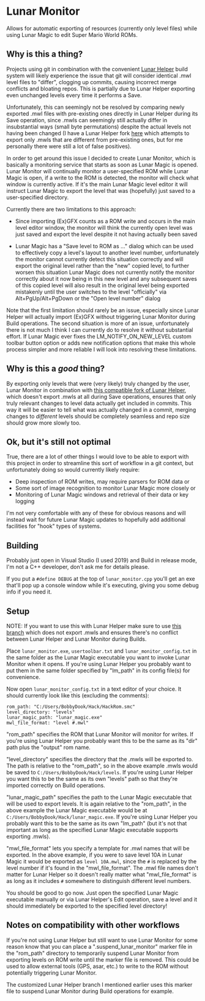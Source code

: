 # Lunar Monitor

Allows for automatic exporting of resources (currently only level files) while using Lunar Magic to edit Super Mario World ROMs.

## Why is this a thing?

Projects using git in combination with the convenient [Lunar Helper](https://github.com/MaddyThorson/LunarHelper) build system will likely experience the issue that git will consider identical .mwl level files to "differ", clogging up commits, causing incorrect merge conflicts and bloating repos. This is partially due to Lunar Helper exporting even unchanged levels every time it performs a Save. 

Unfortunately, this can seemingly not be resolved by comparing newly exported .mwl files with pre-existing ones directly in Lunar Helper during its Save operation, since .mwls can seemingly still actually differ in insubstantial ways (small byte permutations) despite the actual levels not having been changed (I have a Lunar Helper fork [here](https://github.com/Underrout/LunarHelper/tree/mwl_comparison) which attempts to export only .mwls that are different from pre-existing ones, but for me personally there were still a lot of false positives). 

In order to get around this issue I decided to create Lunar Monitor, which is basically a monitoring service that starts as soon as Lunar Magic is opened. Lunar Monitor will continually monitor a user-specified ROM while Lunar Magic is open, if a write to the ROM is detected, the monitor will check what window is currently active. If it's the main Lunar Magic level editor it will instruct Lunar Magic to export the level that was (hopefully) just saved to a user-specified directory. 

Currently there are two limitations to this approach:

- Since importing (Ex)GFX counts as a ROM write and occurs in the main level editor window, the monitor will think the currently open level was just saved and export the level despite it not having actually been saved

- Lunar Magic has a "Save level to ROM as ..." dialog which can be used to effectively copy a level's layout to another level number, unfortunately the monitor cannot currently detect this situation correctly and will export the original level rather than the "new" copied level, to further worsen this situation Lunar Magic does not currently notify the monitor correctly about it now being in this new level and any subsequent saves of this copied level will also result in the original level being exported mistakenly until the user switches to the level "officially" via Alt+PgUp/Alt+PgDown or the "Open level number" dialog

Note that the first limitation should rarely be an issue, especially since Lunar Helper will actually import (Ex)GFX without triggering Lunar Monitor during Build operations. The second situation is more of an issue, unfortunately there is not much I think I can currently do to resolve it without substantial effort. If Lunar Magic ever fixes the LM_NOTIFY_ON_NEW_LEVEL custom toolbar button option or adds new notification options that make this whole process simpler and more reliable I will look into resolving these limitations.

## Why is this a *good* thing?

By exporting only levels that were (very likely) truly changed by the user, Lunar Monitor in combination with [this compatible fork of Lunar Helper](https://github.com/Underrout/LunarHelper/tree/lunar_monitor_compatible), which doesn't export .mwls at all during Save operations, ensures that only truly relevant changes to level data actually get included in commits. This way it will be easier to tell what was actually changed in a commit, merging changes to *different* levels should be completely seamless and repo size should grow more slowly too. 

## Ok, but it's still not optimal

True, there are a lot of other things I would love to be able to export with this project in order to streamline this sort of workflow in a git context, but unfortunately doing so would currently likely require:

- Deep inspection of ROM writes, may require parsers for ROM data or
- Some sort of image recognition to monitor Lunar Magic more closely or
- Monitoring of Lunar Magic windows and retrieval of their data or key logging

I'm not very comfortable with any of these for obvious reasons and will instead wait for future Lunar Magic updates to hopefully add additional facilities for "hook" types of systems.

## Building

Probably just open in Visual Studio (I used 2019) and Build in release mode, I'm not a C++ developer, don't ask me for details please.

If you put a `#define DEBUG` at the top of `lunar_monitor.cpp` you'll get an exe that'll pop up a console window while it's executing, giving you some debug info if you need it.

## Setup

NOTE: If you want to use this with Lunar Helper make sure to use [this branch](https://github.com/Underrout/LunarHelper/tree/lunar_monitor_compatible) which does not export .mwls and ensures there's no conflict between Lunar Helper and Lunar Monitor during Builds.

Place `lunar_monitor.exe`, `usertoolbar.txt` and `lunar_monitor_config.txt` in the same folder as the Lunar Magic executable you want to invoke Lunar Monitor when it opens. If you're using Lunar Helper you probably want to put them in the same folder specified by "lm_path" in its config file(s) for convenience.

Now open `lunar_monitor_config.txt` in a text editor of your choice. It should currently look like this (excluding the comments):

```
rom_path: "C:/Users/BobbyDook/Hack/HackRom.smc"
level_directory: "levels"
lunar_magic_path: "lunar_magic.exe"
mwl_file_format: "level #.mwl"
```

"rom_path" specifies the ROM that Lunar Monitor will monitor for writes. If you're using Lunar Helper you probably want this to be the same as its "dir" path plus the "output" rom name. 

"level_directory" specifies the directory that the .mwls will be exported to. The path is relative to the "rom_path", so in the above example .mwls would be saved to `C:/Users/BobbyDook/Hack/levels`. If you're using Lunar Helper you want this to be the same as its own "levels" path so that they're imported correctly on Build operations.

"lunar_magic_path" specifies the path to the Lunar Magic executable that will be used to export levels. It is again relative to the "rom_path", in the above example the Lunar Magic executable would be at `C:/Users/BobbyDook/Hack/lunar_magic.exe`. If you're using Lunar Helper you probably want this to be the same as its own "lm_path" (but it's not that important as long as the specified Lunar Magic executable supports exporting .mwls).

"mwl_file_format" lets you specify a template for .mwl names that will be exported. In the above example, if you were to save level 10A in Lunar Magic it would be exported as `level 10A.mwl`, since the `#` is replaced by the level number if it's found in the "mwl_file_format". The .mwl file names don't matter for Lunar Helper so it doesn't really matter what "mwl_file_format" is as long as it includes `#` somewhere to distinguish different level numbers.

You should be good to go now. Just open the specified Lunar Magic executable manually or via Lunar Helper's Edit operation, save a level and it should immediately be exported to the specified level directory!

## Notes on compatibility with other workflows

If you're not using Lunar Helper but still want to use Lunar Monitor for some reason know that you can place a ".suspend_lunar_monitor" marker file in the "rom_path" directory to temporarily suspend Lunar Monitor from exporting levels on ROM write until the marker file is removed. This could be used to allow external tools (GPS, asar, etc.) to write to the ROM without potentially triggering Lunar Monitor.

The customized Lunar Helper branch I mentioned earlier uses this marker file to suspend Lunar Monitor during Build operations for example.
